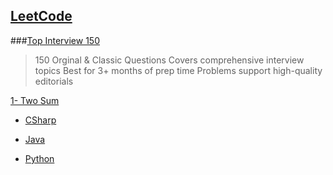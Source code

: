 ## [LeetCode](https://leetcode.com)

###[Top Interview 150](https://leetcode.com/studyplan/top-interview-150/)

> 150 Orginal & Classic Questions Covers comprehensive interview topics
Best for 3+ months of prep time
Problems support high-quality editorials

[1- Two Sum](https://leetcode.com/problems/two-sum/?envType=study-plan-v2&envId=top-interview-150)

+ [CSharp](https://github.com/b-daarr/CSharp/blob/main/LeetCode/LC15001/Program.cs)

+ [Java](https://github.com/b-daarr/Java/blob/main/LeetCode/LC15001/src/Main.java)

+ [Python](https://github.com/b-daarr/Python/blob/main/LeetCode/LC15001/LC15001.py)